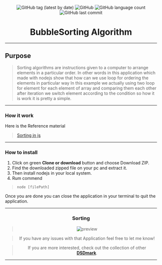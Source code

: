 <div align="center">

![GitHub tag (latest by date)](https://img.shields.io/github/v/tag/DSDmark/BubbleSort)
![GitHub](https://img.shields.io/github/license/DSDmark/BubbleSort)
![GitHub language count](https://img.shields.io/github/languages/count/DSDmark/BubbleSort)
![GitHub last commit](https://img.shields.io/github/last-commit/DSDmark/BubbleSort)

# BubbleSorting Algorithm

<div>

<div align="center">

<div align="left">

---

## Purpose

> Sorting algorithms are instructions given to a computer to arrange elements in a particular order. In other words in this application which made with nodejs show that how can we use loop for ordering the elements in particular way In this example we actually using two loop for element for each element of array and comparing them each other after iteration we switch element according to the condition so how it is work it is pretty a simple.
---

### How it work

Here is the Reference material 

> [Sorting in js](https://www.section.io/engineering-education/sorting-algorithms-in-js/ "Working of sortings")



---

### How to install

1. Click on green **Clone or download** button and choose Download ZIP.
2. Find the downloaded zipped file on your pc and extract it.
3. Then install nodejs in your local system.
4. Rum commend
> ```node [filePath]```

Once you are done  you can close the application in your terminal to quit the application.

---

</div>

### Sorting

> ![**preview**](images/preview.gif "preview")

</div>

> If you have any issues with that Application feel free to let me know!

> If you are more interested, check out the collection of other [ **DSDmark**](https://github.com/DSDmark/ "DSDmark").

---

